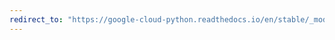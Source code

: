 ```yaml
---
redirect_to: "https://google-cloud-python.readthedocs.io/en/stable/_modules/google/cloud/vision_v1p2beta1/gapic/image_annotator_client.html"
---
```

